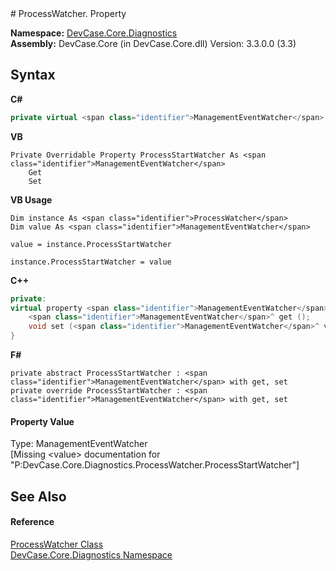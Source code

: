 ﻿<document xmlns:msxsl="urn:schemas-microsoft-com:xslt" xmlns:ddue="http://ddue.schemas.microsoft.com/authoring/2003/5" xmlns:xlink="http://www.w3.org/1999/xlink">
<file name="P_DevCase_Core_Diagnostics_ProcessWatcher_ProcessStartWatcher" />
# ProcessWatcher. Property <span id="PageHeader"> </span>
 

**Namespace:** <a href="N_DevCase_Core_Diagnostics">DevCase.Core.Diagnostics</a><br />**Assembly:** DevCase.Core (in DevCase.Core.dll) Version: 3.3.0.0 (3.3)

## Syntax

**C#**<br />
``` C#
private virtual <span class="identifier">ManagementEventWatcher</span> ProcessStartWatcher { get; set; }
```

**VB**<br />
``` VB
Private Overridable Property ProcessStartWatcher As <span class="identifier">ManagementEventWatcher</span>
	Get
	Set
```

**VB Usage**<br />
``` VB Usage
Dim instance As <span class="identifier">ProcessWatcher</span>
Dim value As <span class="identifier">ManagementEventWatcher</span>

value = instance.ProcessStartWatcher

instance.ProcessStartWatcher = value
```

**C++**<br />
``` C++
private:
virtual property <span class="identifier">ManagementEventWatcher</span>^ ProcessStartWatcher {
	<span class="identifier">ManagementEventWatcher</span>^ get ();
	void set (<span class="identifier">ManagementEventWatcher</span>^ value);
}
```

**F#**<br />
``` F#
private abstract ProcessStartWatcher : <span class="identifier">ManagementEventWatcher</span> with get, set
private override ProcessStartWatcher : <span class="identifier">ManagementEventWatcher</span> with get, set
```


#### Property Value
Type: <span class="nolink">ManagementEventWatcher</span><br />\[Missing &lt;value&gt; documentation for "P:DevCase.Core.Diagnostics.ProcessWatcher.ProcessStartWatcher"\]

## See Also<span id="seeAlsoSection"> </span>


#### Reference
<a href="T_DevCase_Core_Diagnostics_ProcessWatcher">ProcessWatcher Class</a><br /><a href="N_DevCase_Core_Diagnostics">DevCase.Core.Diagnostics Namespace</a><br /></document>